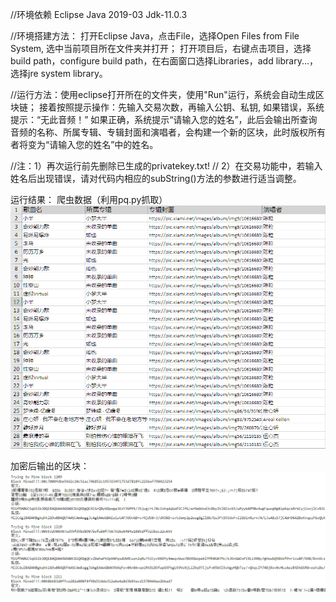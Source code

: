 //环境依赖
Eclipse Java 2019-03
Jdk-11.0.3

//环境搭建方法：
打开Eclipse Java，点击File，选择Open Files from File System, 选中当前项目所在文件夹并打开；
打开项目后，右键点击项目，选择build path，configure build path，在右面窗口选择Libraries，add library...，选择jre system library。

//运行方法：使用eclipse打开所在的文件夹，使用"Run"运行，系统会自动生成区块链；
接着按照提示操作：先输入交易次数，再输入公钥、私钥, 如果错误，系统提示：“无此音频！” 
如果正确，系统提示“请输入您的姓名”，此后会输出所查询音频的名称、所属专辑、专辑封面和演唱者，会构建一个新的区块，此时版权所有者将变为“请输入您的姓名”中的姓名。

//注：1）再次运行前先删除已生成的privatekey.txt!
// 2）在交易功能中，若输入姓名后出现错误，请对代码内相应的subString()方法的参数进行适当调整。

运行结果：
爬虫数据（利用pq.py抓取）
![](https://github.com/blockchainapplication/E-commerce/blob/master/%E7%AC%AC%E5%8D%81%E7%BB%84_%E5%8C%BA%E5%9D%97%E9%93%BE%E5%9C%A8%E9%9F%B3%E9%A2%91%E4%BD%9C%E5%93%81%E7%89%88%E6%9D%83%E4%BF%9D%E6%8A%A4%E4%B8%8E%E4%BA%A4%E6%98%93%E4%B8%AD%E7%9A%84%E5%BA%94%E7%94%A8%E4%B8%8E%E5%88%9B%E6%96%B0/%E7%88%AC%E8%99%AB.PNG)

加密后输出的区块：
![](https://github.com/blockchainapplication/E-commerce/blob/master/%E7%AC%AC%E5%8D%81%E7%BB%84_%E5%8C%BA%E5%9D%97%E9%93%BE%E5%9C%A8%E9%9F%B3%E9%A2%91%E4%BD%9C%E5%93%81%E7%89%88%E6%9D%83%E4%BF%9D%E6%8A%A4%E4%B8%8E%E4%BA%A4%E6%98%93%E4%B8%AD%E7%9A%84%E5%BA%94%E7%94%A8%E4%B8%8E%E5%88%9B%E6%96%B0/%E8%BF%90%E8%A1%8C%E7%BB%93%E6%9E%9C1.PNG)
